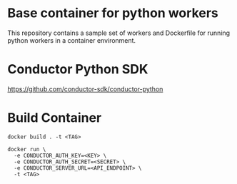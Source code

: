 # Base container for python workers
This repository contains a sample set of workers and Dockerfile for running python workers in a container environment.

# Conductor Python SDK
https://github.com/conductor-sdk/conductor-python

# Build Container
```shell
docker build . -t <TAG>
```
```shell
docker run \
  -e CONDUCTOR_AUTH_KEY=<KEY> \
  -e CONDUCTOR_AUTH_SECRET=<SECRET> \
  -e CONDUCTOR_SERVER_URL=<API_ENDPOINT> \
  -t <TAG>
```
 


